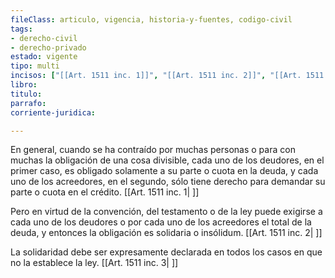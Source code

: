 ```yaml
---
fileClass: articulo, vigencia, historia-y-fuentes, codigo-civil
tags:
- derecho-civil
- derecho-privado
estado: vigente
tipo: multi
incisos: ["[[Art. 1511 inc. 1]]", "[[Art. 1511 inc. 2]]", "[[Art. 1511 inc. 3]]"]
libro:
titulo:
parrafo:
corriente-juridica:

---
```

En general, cuando se ha contraído por muchas personas o para con muchas la obligación de una cosa divisible, cada uno de los deudores, en el primer caso, es obligado solamente a su parte o cuota en la deuda, y cada uno de los acreedores, en el segundo, sólo tiene derecho para demandar su parte o cuota en el crédito. [[Art. 1511 inc. 1| ]]

Pero en virtud de la convención, del testamento o de la ley puede exigirse a cada uno de los deudores o por cada uno de los acreedores el total de la deuda, y entonces la obligación es solidaria o insólidum. [[Art. 1511 inc. 2| ]]

La solidaridad debe ser expresamente declarada en todos los casos en que no la establece la ley. [[Art. 1511 inc. 3| ]]